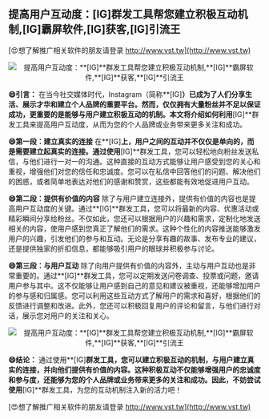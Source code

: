 ## **提高用户互动度：**[IG]**群发工具帮您建立积极互动机制,**[IG]**霸屏软件,**[IG]**获客,**[IG]**引流王**

[😍想了解推广相关软件的朋友请登录 http://www.vst.tw](http://www.vst.tw)

 <center><img src="https://vst.tw/MP4/tuiguang/png/3.png" alt="提高用户互动度：**[IG]**群发工具帮您建立积极互动机制,**[IG]**霸屏软件,**[IG]**获客,**[IG]**引流王"></center>

**😄引言：**
在当今社交媒体时代，Instagram（简称**[IG]**）已成为了人们分享生活、展示才华和建立个人品牌的重要平台。然而，仅仅拥有大量粉丝并不足以保证成功，更重要的是能够与用户建立积极互动的机制。本文将介绍如何利用**[IG]**群发工具来提高用户互动度，从而为您的个人品牌或业务带来更多关注和成功。

**😄第一段：建立真实的连接**
在**[IG]**上，用户之间的互动并不仅仅是单向的，而是需要建立起真实的连接。通过使用**[IG]**群发工具，您可以轻松地向粉丝发送私信，与他们进行一对一的沟通。这种直接的互动方式能够让用户感受到您的关心和重视，增强他们对您的信任和忠诚度。您可以在私信中回答他们的问题、解决他们的困惑，或者简单地表达对他们的感谢和赞赏，这些都能有效地促进用户互动。

**😄第二段：提供有价值的内容**
除了与用户建立连接外，提供有价值的内容也是提高用户互动度的关键。通过**[IG]**群发工具，您可以将最新的内容、优惠活动或精彩瞬间分享给粉丝。不仅如此，您还可以根据用户的兴趣和需求，定制化地发送相关的内容，使用户感到您真正了解他们的需求。这种个性化的内容推送能够激发用户的兴趣，引发他们的参与和互动。无论是分享有趣的故事、发布专业的建议，还是提供独家的折扣信息，都能够吸引用户的眼球并积极参与讨论。

**😄第三段：与用户互动**
除了向用户提供有价值的内容外，主动与用户互动也是非常重要的。通过**[IG]**群发工具，您可以定期发送问卷调查、投票或问题，邀请用户参与其中。这不仅能够让用户感到自己的意见和建议被重视，还能够增加用户的参与感和归属感。您可以利用这些互动方式了解用户的需求和喜好，根据他们的反馈进行调整和改进。此外，您还可以积极回复用户的评论和留言，与他们进行对话，展示您对用户的关注和关心。

 <center><img src="https://vst.tw/MP4/tuiguang/png/6.png" alt="提高用户互动度：**[IG]**群发工具帮您建立积极互动机制,**[IG]**霸屏软件,**[IG]**获客,**[IG]**引流王"></center>

**😄结论：**
通过使用**[IG]**群发工具，您可以建立积极互动的机制，与用户建立真实的连接，并向他们提供有价值的内容。这种积极互动不仅能够增强用户的忠诚度和参与度，还能够为您的个人品牌或业务带来更多的关注和成功。因此，不妨尝试使用**[IG]**群发工具，为您的互动机制注入新的活力吧！

[😍想了解推广相关软件的朋友请登录 http://www.vst.tw](http://www.vst.tw)




